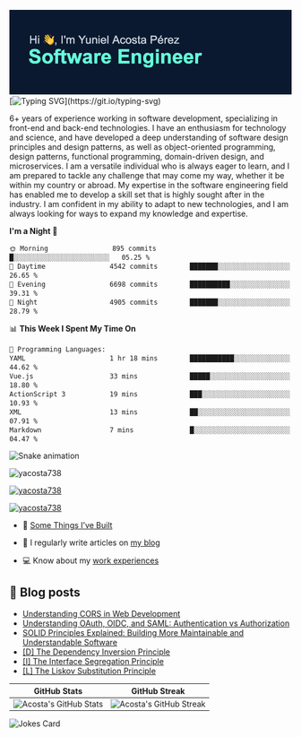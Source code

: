 [![MasterHead](assets/github-banner.png)](https://github.com/yacosta738)
[![Typing SVG](https://readme-typing-svg.herokuapp.com?font=Fira+Code&pause=1000&color=64FFDA&width=435&lines=If+I+cannot+do+great+things%2C;+I+can+do+small+things+in+a+great+way.)](https://git.io/typing-svg)

6+ years of experience working in software development, specializing in front-end and back-end technologies. I have an enthusiasm for technology and science, and have developed a deep understanding of software design principles and design patterns, as well as object-oriented programming, design patterns, functional programming, domain-driven design, and microservices. I am a versatile individual who is always eager to learn, and I am prepared to tackle any challenge that may come my way, whether it be within my country or abroad. My expertise in the software engineering field has enabled me to develop a skill set that is highly sought after in the industry. I am confident in my ability to adapt to new technologies, and I am always looking for ways to expand my knowledge and expertise.

<!--START_SECTION:waka-->
**I'm a Night 🦉** 

```text
🌞 Morning                895 commits         █░░░░░░░░░░░░░░░░░░░░░░░░   05.25 % 
🌆 Daytime                4542 commits        ███████░░░░░░░░░░░░░░░░░░   26.65 % 
🌃 Evening                6698 commits        ██████████░░░░░░░░░░░░░░░   39.31 % 
🌙 Night                  4905 commits        ███████░░░░░░░░░░░░░░░░░░   28.79 % 
```


📊 **This Week I Spent My Time On** 

```text
💬 Programming Languages: 
YAML                     1 hr 18 mins        ███████████░░░░░░░░░░░░░░   44.62 % 
Vue.js                   33 mins             █████░░░░░░░░░░░░░░░░░░░░   18.80 % 
ActionScript 3           19 mins             ███░░░░░░░░░░░░░░░░░░░░░░   10.93 % 
XML                      13 mins             ██░░░░░░░░░░░░░░░░░░░░░░░   07.91 % 
Markdown                 7 mins              █░░░░░░░░░░░░░░░░░░░░░░░░   04.47 % 
```


<!--END_SECTION:waka-->

![Snake animation](https://github.com/yacosta738/yacosta738/blob/output/github-contribution-grid-snake.svg)

<p style="text-align: left;"> <img src="https://komarev.com/ghpvc/?username=yacosta738&label=Profile%20views&color=64ffda&style=plastic&label=PROFILE+VIEWS" alt="yacosta738" /> </p>

<p style="text-align: left;"> <a href="https://github.com/ryo-ma/github-profile-trophy"><img src="https://github-profile-trophy.vercel.app/?username=yacosta738" alt="yacosta738" /></a> </p>

<p style="text-align: left;"> <a href="https://twitter.com/yacosta738" target="blank"><img src="https://img.shields.io/twitter/follow/yacosta738?logo=twitter&style=for-the-badge" alt="yacosta738" /></a> </p>


- :satellite: [Some Things I’ve Built](https://www.yunielacosta.com/#projects)

- :memo: I regularly write articles on [my blog](https://www.yunielacosta.com/blog)

- :computer: Know about my [work experiences](https://www.yunielacosta.com/#jobs)

## :memo: Blog posts

<!-- BLOG-POST-LIST:START -->
- [Understanding CORS in Web Development](https://yunielacosta.com/blog/understanding-cors-in-web-development/)
- [Understanding OAuth, OIDC, and SAML: Authentication vs Authorization](https://yunielacosta.com/blog/understanding-oauth-oidc-and-saml-authentication-vs-authorization/)
- [SOLID Principles Explained: Building More Maintainable and Understandable Software](https://yunielacosta.com/blog/solid-principles-explained-building-more-maintainable-and-understandable-software/)
- [[D] The Dependency Inversion Principle](https://yunielacosta.com/blog/d-the-dependency-inversion-principle/)
- [[I] The Interface Segregation Principle](https://yunielacosta.com/blog/i-the-interface-segregation-principle/)
- [[L] The Liskov Substitution Principle](https://yunielacosta.com/blog/l-the-liskov-substitution-principle/)
<!-- BLOG-POST-LIST:END -->

| GitHub Stats  | GitHub Streak           |
| ------- | ---------------- |
| ![Acosta's GitHub Stats](https://github-stats-profile.vercel.app/api?username=yacosta738&show_icons=true&locale=en&theme=vue-dark)    | ![Acosta's GitHub Streak](https://github-readme-streak-stats.herokuapp.com/?user=yacosta738&theme=vue-dark) |

![Jokes Card](https://readme-jokes.vercel.app/api?theme=vue-dark)
